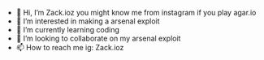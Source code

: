 - 👋 Hi, I’m Zack.ioz you might know me from instagram if you play agar.io
- 👀 I’m interested in making a arsenal exploit
- 🌱 I’m currently learning coding
- 💞️ I’m looking to collaborate on my arsenal exploit
- 📫 How to reach me ig: Zack.ioz
